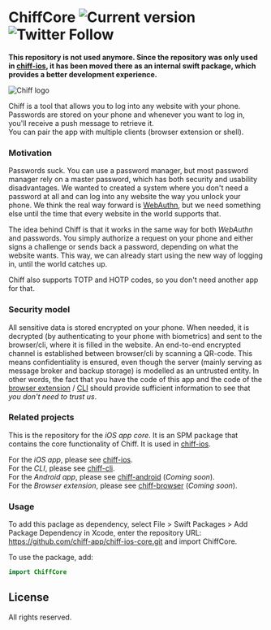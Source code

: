 # ChiffCore ![Current version](https://img.shields.io/github/v/tag/chiff-app/chiff-ios-core?sort=semver) ![Twitter Follow](https://img.shields.io/twitter/follow/Chiff_App?style=social)

**This repository is not used anymore. Since the repository was only used in [chiff-ios](https://github.com/chiff-app/chiff-ios), it has been moved there as an internal swift package, which provides a better development experience.**

![Chiff logo](https://chiff.app/assets/images/logo.svg)

Chiff is a tool that allows you to log into any website with your phone. Passwords are stored on your phone and whenever you want to log in, you'll receive a push message to retrieve it.  
You can pair the app with multiple clients (browser extension or shell).

### Motivation
Passwords suck. You can use a password manager, but most password manager rely on a master password, which has both security and usability disadvantages. We wanted to created a system where you don't need a password at all and can log into any website the way you unlock your phone. We think the real way forward is [WebAuthn](https://www.w3.org/TR/webauthn/), but we need something else until the time that every website in the world supports that.

The idea behind Chiff is that it works in the same way for both *WebAuthn* and passwords. You simply authorize a request on your phone and either signs a challenge or sends back a password, depending on what the website wants. This way, we can already start using the new way of logging in, until the world catches up. 

Chiff also supports TOTP and HOTP codes, so you don't need another app for that.

### Security model
All sensitive data is stored encrypted on your phone. When needed, it is decrypted (by authenticating to your phone with biometrics) and sent to the browser/cli, where it is filled in the website. An end-to-end encrypted channel is established between browser/cli by scanning a QR-code. This means confidentiality is ensured, even though the server (mainly serving as message broker and backup storage) is modelled as an untrusted entity. In other words, the fact that you have the code of this app and the code of the [browser extension]((https://github.com/chiff-app/chiff-browser)) / [CLI](https://github.com/chiff-app/chiff-cli) should provide sufficient information to see that *you don't need to trust us*.
### Related projects
This is the repository for the *iOS app core*.  It is an SPM package that contains the core functionality of Chiff. It is used in [chiff-ios](https://github.com/chiff-app/chiff-ios).

For the *iOS app*, please see [chiff-ios](https://github.com/chiff-app/chiff-ios).  
For the *CLI*, please see [chiff-cli](https://github.com/chiff-app/chiff-cli).  
For the *Android app*, please see [chiff-android](https://github.com/chiff-app/chiff-android) (_Coming soon_).  
For the *Browser extension*, please see [chiff-browser](https://github.com/chiff-app/chiff-browser) (_Coming soon_).  

### Usage
To add this paclage as dependency, select File > Swift Packages > Add Package Dependency in Xcode, enter the repository URL: https://github.com/chiff-app/chiff-ios-core.git and import ChiffCore.

To use the package, add:

```swift
import ChiffCore
```

## License
All rights reserved. 
